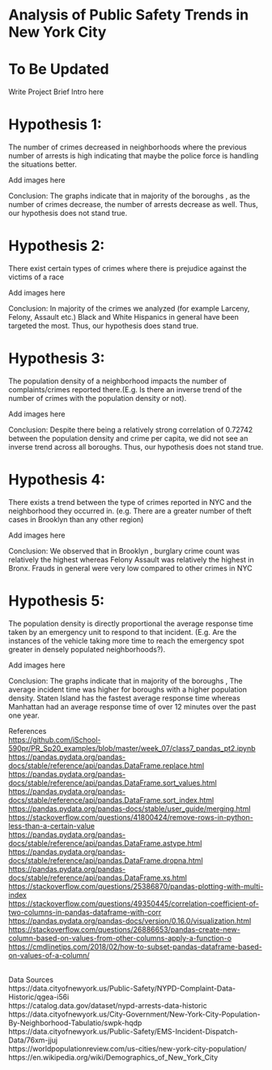 # Analysis of Public Safety Trends in New York City
# To Be Updated
Write Project Brief Intro here

# Hypothesis 1:
The number of crimes decreased in neighborhoods where the previous number of arrests is high indicating that maybe the police force is handling the situations better.

Add images here 

Conclusion: 
The graphs indicate that in majority of the boroughs , as the number of crimes decrease, the number of arrests decrease as well. Thus, our hypothesis does not stand true.


# Hypothesis 2:
There exist certain types of crimes where there is prejudice against the victims of a race

Add images here 

Conclusion: 
In majority of the crimes we analyzed (for example Larceny, Felony, Assault etc.) Black and White Hispanics in general have been targeted the most. Thus, our hypothesis does stand true.

# Hypothesis 3:
The population density of a neighborhood impacts the number of complaints/crimes reported there.(E.g. Is there an inverse trend of the number of crimes with the population density or not).

Add images here 

Conclusion: 
Despite there being a relatively strong correlation of 0.72742 between the population density and crime per capita, we did not see an inverse trend across all boroughs. Thus, our hypothesis does not stand true.

# Hypothesis 4:
There exists a trend between the type of crimes reported in NYC and the neighborhood they occurred in. (e.g. There are a greater number of theft cases in Brooklyn than any other region)

Add images here 

Conclusion: 
We observed that in Brooklyn , burglary crime count was relatively the highest whereas Felony Assault was relatively the highest in Bronx. Frauds in general were very low compared to other crimes in NYC

# Hypothesis 5:
The population density is directly proportional the average response time taken by an emergency unit to respond to that incident. (E.g. Are the instances of the vehicle taking more time to reach the emergency spot greater in densely populated neighborhoods?).

Add images here 

Conclusion: 
The graphs indicate that in majority of the boroughs , The average incident time was higher for boroughs with a higher population density. Staten Island has the fastest average response time whereas Manhattan had an average response time of over 12 minutes over the past one year.


References <br /> 
https://github.com/iSchool-590pr/PR_Sp20_examples/blob/master/week_07/class7_pandas_pt2.ipynb <br /> 
https://pandas.pydata.org/pandas-docs/stable/reference/api/pandas.DataFrame.replace.html <br /> 
https://pandas.pydata.org/pandas-docs/stable/reference/api/pandas.DataFrame.sort_values.html <br /> 
https://pandas.pydata.org/pandas-docs/stable/reference/api/pandas.DataFrame.sort_index.html <br /> 
https://pandas.pydata.org/pandas-docs/stable/user_guide/merging.html <br /> 
https://stackoverflow.com/questions/41800424/remove-rows-in-python-less-than-a-certain-value <br /> 
https://pandas.pydata.org/pandas-docs/stable/reference/api/pandas.DataFrame.astype.html <br /> 
https://pandas.pydata.org/pandas-docs/stable/reference/api/pandas.DataFrame.dropna.html <br /> 
https://pandas.pydata.org/pandas-docs/stable/reference/api/pandas.DataFrame.xs.html <br />
https://stackoverflow.com/questions/25386870/pandas-plotting-with-multi-index<br />
https://stackoverflow.com/questions/49350445/correlation-coefficient-of-two-columns-in-pandas-dataframe-with-corr<br/> 
https://pandas.pydata.org/pandas-docs/version/0.16.0/visualization.html<br />
https://stackoverflow.com/questions/26886653/pandas-create-new-column-based-on-values-from-other-columns-apply-a-function-o
https://cmdlinetips.com/2018/02/how-to-subset-pandas-dataframe-based-on-values-of-a-column/<br/>   

<br /> 
Data Sources<br /> 
https://data.cityofnewyork.us/Public-Safety/NYPD-Complaint-Data-Historic/qgea-i56i<br /> 
https://catalog.data.gov/dataset/nypd-arrests-data-historic<br /> 
https://data.cityofnewyork.us/City-Government/New-York-City-Population-By-Neighborhood-Tabulatio/swpk-hqdp<br /> 
https://data.cityofnewyork.us/Public-Safety/EMS-Incident-Dispatch-Data/76xm-jjuj<br /> 
https://worldpopulationreview.com/us-cities/new-york-city-population/ <br/>
https://en.wikipedia.org/wiki/Demographics_of_New_York_City<br/> 
